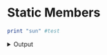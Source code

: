 # Static Members
```Ruby
print "sun" #test
```
<details>
  <summary>Output</summary>

  This text is hidden until you click the dropdown.  
  You can use **Markdown formatting** here too.

  - Bullet list
  - **Bold text**
  - `Inline code`

</details>
